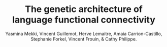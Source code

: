 ---
author: Yasmina Mekki, Vincent Guillemot, Herve Lemaitre, Amaia Carrion-Castillo, Stephanie Forkel, Vincent Frouin, & Cathy Philippe.
title: The genetic architecture of language functional connectivity
journal: NeuroImage
year: 2022
type: article
doi: 10.1016/j.neuroimage.2021.118795
team: yes
volume: 249
---